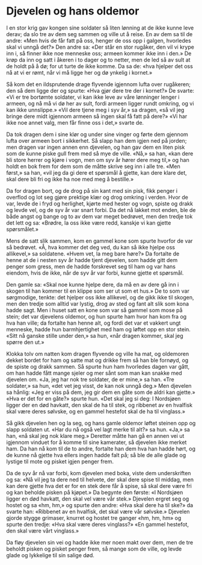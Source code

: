 # Djevelen og hans oldemor

I en stor krig gav kongen sine soldater så liten lønning at de ikke kunne leve derav; da slo tre av dem seg sammen og ville ut å reise. En av dem sa til de andre: «Men hvis de får fatt på oss, henger de oss opp i galgen, hvorledes skal vi unngå det?» Den andre sa: «Der står en stor rugåker, den vil vi krype inn i, så finner ikke noe menneske oss; armeen kommer ikke inn i den.» De krøp da inn og satt i åkeren i to dager og to netter, men de led så av sult at de holdt på å dø; for ut turte de ikke komme. Da sa de: «hva hjelper det oss nå at vi er rømt, når vi må ligge her og dø ynkelig i kornet.»

Så kom det en ildsprutende drage flyvende igjennom lufta over rugåkeren; den så dem ligge der og spurte: «Hva gjør dere tre der i kornet?» De svarte: «Vi er tre bortømte soldater, vi kan ikke leve av våre lønninger lenger i armeen, og nå må vi dø her av sult, fordi armeen ligger rundt omkring, og vi kan ikke unnslippe.» «Vil dere tjene meg i syv år,» sa dragen, «så vil jeg bringe dere midt igjennom armeen så ingen skal få fatt på dere?» «Vi har ikke noe annet valg, men får finne oss i det,» svarte de.

Da tok dragen dem i sine klør og under sine vinger og førte dem gjennom lufta over armeen bort i sikkerhet. Så slapp han dem igjen ned på jorden; men dragen var ingen annen enn djevelen, og han gav dem en liten pisk som de kunne piske gull frem med så mye de ville. «Nå,» sa han, «kan dere bli store herrer og kjøre i vogn, men om syv år hører dere meg til,» og han holdt en bok frem for dem som de måtte skrive seg inn i alle tre. «Men først,» sa han, «vil jeg da gi dere et spørsmål å gjette, kan dere klare det, skal dere bli fri og ikke ha noe med meg å bestille.»

Da for dragen bort, og de drog på sin kant med sin pisk, fikk penger i overflod og lot seg gjøre prektige klær og drog omkring i verden. Hvor de var, levde de i fryd og herlighet, kjørte med hester og vogn, spiste og drakk og levde vel, og de syv år var snart forbi. Da det nå lakket mot enden, ble de både angst og bange og to av dem var meget bedrøvet, men den tredje tok det lett og sa: «Brødre, la oss ikke være redd, kanskje vi kan gjette spørsmålet.»

Mens de satt slik sammen, kom en gammel kone som spurte hvorfor de var så bedrøvet. «Å, hva kommer det deg ved, du kan så ikke hjelpe oss allikevel,» sa soldatene. «Hvem vet, la meg bare høre?» Da fortalte de henne at de i nesten syv år hadde tjent djevelen, som hadde gitt dem penger som gress, men de hadde forskrevet seg til ham og var hans eiendom, hvis de ikke, når de syv år var forbi, kunne gjette et spørsmål.

Den gamle sa: «Skal noe kunne hjelpe dere, da må en av dere gå inn i skogen til han kommer til en klippe som ser ut som et hus.» De to som var sørgmodige, tenkte: det hjelper oss ikke allikevel, og de gikk ikke til skogen, men den tredje som alltid var lystig, drog av sted og fant alt slik som kona hadde sagt. Men i huset satt en kone som var så gammel som mose på stein; det var djevelens oldemor, og hun spurte ham hvor han kom fra og hva han ville; da fortalte han henne alt, og fordi det var et vakkert ungt menneske, hadde hun barmhjertighet med ham og løftet opp en stor stein. «Sitt nå ganske stille under den,» sa hun, «når dragen kommer, skal jeg spørre den ut.»

Klokka tolv om natten kom dragen flyvende og ville ha mat, og oldemoren dekket bordet for ham og satte mat og drikke frem så han ble fornøyd, og de spiste og drakk sammen. Så spurte hun ham hvorledes dagen var gått, om han hadde fått mange sjeler og mer sånt som man kan snakke med djevelen om. «Ja, jeg har nok tre soldater, de er mine,» sa han. «Tre soldater,» sa hun, «det vet jeg visst, de kan nok unngå deg.» Men djevelen sa hånlig: «Jeg er viss på dem, jeg gir dem en gåte som de aldri kan gjette.» «Hva er det for en gåte?» spurte hun. «Det skal jeg si deg: I Nordsjøen ligger der en død havkatt, den skal de ha til stek, og ribbenet av en hvalfisk skal være deres sølvske, og en gammel hestefot skal de ha til vinglass.»

Så gikk djevelen hen og la seg, og hans gamle oldemor løftet steinen opp og slapp soldaten ut. «Har du nå også vel lagt merke til alt?» sa hun. «Ja,» sa han, «nå skal jeg nok klare meg.» Deretter måtte han gå en annen vei ut igjennom vinduet for å komme til sine kamerater, så djevelen ikke merket ham. Da han nå kom til de to andre, fortalte han dem hva han hadde hørt, og de kunne nå gjette hva ellers ingen hadde falt på; så ble de alle glade og lystige til mote og pisket igjen penger frem.

Da de syv år nå var forbi, kom djevelen med boka, viste dem underskriften og sa: «Nå vil jeg ta dere ned til helvete, der skal dere spise til middag, men kan dere gjette hva det er for en stek dere får å spise, så skal dere være fri og kan beholde pisken på kjøpet.» Da begynte den første: «I Nordsjøen ligger en død havkatt, den skal vel være vår stek.» Djevelen ergret seg og hostet og sa «hm, hm,» og spurte den andre: «Hva skal dere ha til ske?» da svarte han: «Ribbenet av en hvalfisk, det skal være vår sølvske.» Djevelen gjorde stygge grimaser, knurret og hostet tre ganger «hm, hm, hm» og spurte den tredje: «Hva skal være deres vinglass?» «En gammel hestefot, den skal være vårt vinglass.»

Da fløy djevelen sin vei og hadde ikke mer noen makt over dem, men de tre beholdt pisken og pisket penger frem, så mange som de ville, og levde glade og lykkelige til sin salige død.